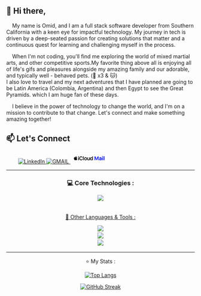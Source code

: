 ## 👋 Hi there, 

&nbsp;&nbsp;&nbsp;&nbsp;My name is Omid, and I am a full stack software developer from Southern California with a keen eye for impactful technology. My journey in tech is driven by a deep-seated passion for creating solutions that matter and a continuous quest for learning and challenging myself in the process.

&nbsp;&nbsp;&nbsp;&nbsp;When I'm not coding, you'll find me exploring the world of mixed martial arts, and other competitive sports.My favorite thing above all is enjoying all of life's gifs and pleasures alongside my amazing family and our adorable, and typically well - behaved pets. (🐶 x3 & 🐱)  
I also love to travel and my next adventures that I have planned are going to be Latin America (Colombia, Argentina) and then Egypt to see the Great Pyramids. which I am huge fan of these days. 

&nbsp;&nbsp;&nbsp;&nbsp;I believe in the power of technology to change the world, and I'm on a mission to contribute to that change. Let's connect and make something amazing together!


## 📫 Let's Connect
&nbsp;&nbsp;&nbsp;&nbsp;&nbsp;&nbsp;&nbsp;&nbsp;<a href="https://www.linkedin.com/in/omidzasadi/">![LinkedIn](https://img.shields.io/badge/linkedin-%230077B5.svg?style=for-the-badge&logo=linkedin&logoColor=white) </a> <a href="mailto:omiddzedd@gmail.com">![GMAIL](https://img.shields.io/badge/Gmail-D14836?style=for-the-badge&logo=gmail&logoColor=white) </a><a href="mailto:omidzedd@icloud.com"><img src="icloud-mail.png" width="100" height="28"></a>

---

<div align="center">
 	
### 💻 Core Technologies :

<p align="center">
<a href="https://skillicons.dev">
<img src="https://skillicons.dev/icons?i=postgres,express,react,nodejs"/><br><br>

🔧 Other Languages & Tools :

<img src="https://skillicons.dev/icons?i=html,css,tailwind,js,ts&perline=50"/><br>
<img src="https://skillicons.dev/icons?i=nextjs,vite,figma,git,github,npm,postman&perline=50"/><br>
<img src="https://skillicons.dev/icons?i=vercel,firebase,aws,vscode,docker,jest,ps,pr,xd&perline=50"/>
</a>
   </div>

 

---

<div align="center">
  
⭐ My Stats :

[![Top Langs](https://github-readme-stats.vercel.app/api/top-langs/?username=omidzed&layout=compact&theme=vision-friendly-dark)](https://github.com/joseph-w-valdez/github-readme-stats)

[![GitHub Streak](https://streak-stats.demolab.com?user=omidzed&theme=chartreuse-dark&date_format=n%2Fj%5B%2FY%5D)](https://git.io/streak-stats)

</div>


<!--
**omidzed/omidzed** is a ✨ _special_ ✨ repository because its `README.md` (this file) appears on your GitHub profile.
Here are some ideas to get you started:
- 🔭 I’m currently working on ...
- 🌱 I’m currently learning ...
- 👯 I’m looking to collaborate on ...
- 🤔 I’m looking for help with ...
- 💬 Ask me about ...
- 😄 Pronouns: ...
- ⚡ Fun fact: ...
 <img src="https://komarev.com/ghpvc/?username=omidzed&style=flat-square&color=blue" alt=""/>
-->

